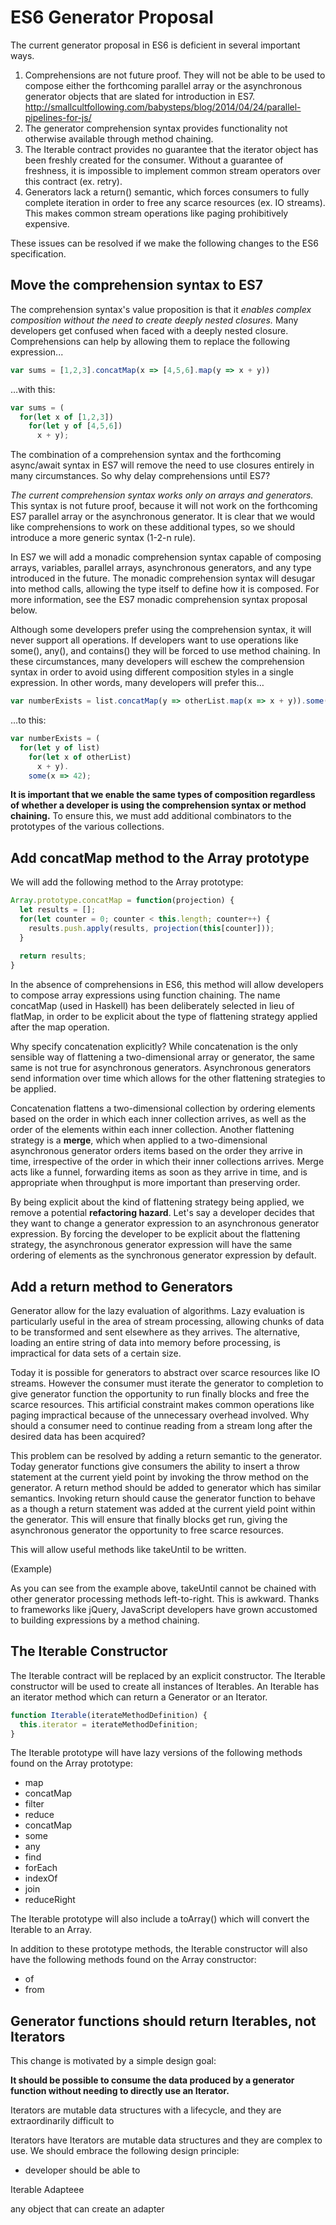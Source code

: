 ES6 Generator Proposal
==============================

The current generator proposal in ES6 is deficient in several important ways.

1. Comprehensions are not future proof. They will not be able to be used to compose either the forthcoming parallel array or the asynchronous generator objects that are slated for introduction in ES7. http://smallcultfollowing.com/babysteps/blog/2014/04/24/parallel-pipelines-for-js/
2. The generator comprehension syntax provides functionality not otherwise available through method chaining.
3. The Iterable contract provides no guarantee that the iterator object has been freshly created for the consumer. Without a guarantee of freshness, it is impossible to implement common stream operators over this contract (ex. retry).
4. Generators lack a return() semantic, which forces consumers to fully complete iteration in order to free any scarce resources (ex. IO streams). This makes common stream operations like paging prohibitively expensive.
 
These issues can be resolved if we make the following changes to the ES6 specification. 

Move the comprehension syntax to ES7
------------------------------------------------------

The comprehension syntax's value proposition is that it *enables complex composition without the need to create deeply nested closures.* Many developers get confused when faced with a deeply nested closure. Comprehensions can help by allowing them to replace the following expression...

```JavaScript
var sums = [1,2,3].concatMap(x => [4,5,6].map(y => x + y))
```

…with this:

```JavaScript
var sums = (
  for(let x of [1,2,3])
    for(let y of [4,5,6])
      x + y);
```

The combination of a comprehension syntax and the forthcoming async/await syntax in ES7 will remove the need to use closures entirely in many circumstances. So why delay comprehensions until ES7?

*The current comprehension syntax works only on arrays and generators.* This syntax is not future proof, because it will not work on the forthcoming ES7 parallel array or the asynchronous generator. It is clear that we would like comprehensions to work on these additional types, so we should introduce a more generic syntax (1-2-n rule).

In ES7 we will add a monadic comprehension syntax capable of composing arrays, variables, parallel arrays, asynchronous generators, and any type introduced in the future. The monadic comprehension syntax will desugar into method calls, allowing the type itself to define how it is composed. For more information, see the ES7 monadic comprehension syntax proposal below.

Although some developers prefer using the comprehension syntax, it will never support all operations.  If developers want to use operations like some(), any(), and contains() they will be forced to use method chaining. In these circumstances, many developers will eschew the comprehension syntax in order to avoid using different composition styles in a single expression. In other words, many developers will prefer this…

```Javascript
var numberExists = list.concatMap(y => otherList.map(x => x + y)).some(x => 42);
```

…to this:

```Javascript
var numberExists = (
  for(let y of list)
    for(let x of otherList)
      x + y).
    some(x => 42);
```

__It is important that we enable the same types of composition regardless of whether a developer is using the comprehension syntax or method chaining.__ To ensure this, we must add additional combinators to the prototypes of the various collections.
 
Add concatMap method to the Array prototype
------------------

We will add the following method to the Array prototype:
  
```JavaScript
Array.prototype.concatMap = function(projection) {
  let results = [];
  for(let counter = 0; counter < this.length; counter++) {
    results.push.apply(results, projection(this[counter]));
  }
    
  return results;
}
```

In the absence of comprehensions in ES6, this method will allow developers to compose array expressions using function chaining. The name concatMap (used in Haskell) has been deliberately selected in lieu of flatMap, in order to be explicit about the type of flattening strategy applied after the map operation.

Why specify concatenation explicitly? While concatenation is the only sensible way of flattening a two-dimensional array or generator, the same same is not true for asynchronous generators. Asynchronous generators send information over time which allows for the other flattening strategies to be applied. 

Concatenation flattens a two-dimensional collection by ordering elements based on the order in which each inner collection arrives, as well as the order of the elements within each inner collection. Another flattening strategy is a __merge__, which when applied to a two-dimensional asynchronous generator orders items based on the order they arrive in time, irrespective of the order in which their inner collections arrives. Merge acts like a funnel, forwarding items as soon as they arrive in time, and is appropriate when throughput is more important than preserving order.

By being explicit about the kind of flattening strategy being applied, we remove a potential __refactoring hazard__. Let's say a developer decides that they want to change a generator expression to an asynchronous generator expression. By forcing the developer to be explicit about the flattening strategy, the asynchronous generator expression will have the same ordering of elements as the synchronous generator expression by default.

Add a return method to Generators
----------------------------------------------

Generator allow for the lazy evaluation of algorithms. Lazy evaluation is particularly useful in the area of stream processing, allowing chunks of data to be transformed and sent elsewhere as they arrives. The alternative, loading an entire string of data into memory before processing, is impractical for data sets of a certain size.

Today it is possible for generators to abstract over scarce resources like IO streams. However the consumer must iterate the generator to completion to give generator function the opportunity to run finally blocks and free the scarce resources. This artificial constraint makes common operations like paging impractical because of the unnecessary overhead involved. Why should a consumer need to continue reading from a stream long after the desired data has been acquired?

This problem can be resolved by adding a return semantic to the generator. Today generator functions give consumers the ability to insert a throw statement at the current yield point by invoking the throw method on the generator. A return method should be added to generator which has similar semantics. Invoking return should cause the generator function to behave as a though a return statement was added at the current yield point within the generator. This will ensure that finally blocks get run, giving the asynchronous generator the opportunity to free scarce resources.

This will allow useful methods like takeUntil to be written.

(Example)

As you can see from the example above, takeUntil cannot be chained with other generator processing methods left-to-right. This is awkward. Thanks to frameworks like jQuery, JavaScript developers have grown accustomed to building expressions by a method chaining. 

The Iterable Constructor
--------------------------------

The Iterable contract will be replaced by an explicit constructor. The Iterable constructor will be used to create all instances of Iterables. An Iterable has an iterator method which can return a Generator or an Iterator. 

```JavaScript
function Iterable(iterateMethodDefinition) {
  this.iterator = iterateMethodDefinition;
}
```
The Iterable prototype will have lazy versions of the following methods found on the Array prototype:

* map
* concatMap
* filter
* reduce
* concatMap
* some
* any
* find
* forEach
* indexOf
* join
* reduceRight

The Iterable prototype will also include a toArray() which will convert the Iterable to an Array. 

In addition to these prototype methods, the Iterable constructor will also have the following methods found on the Array constructor:

* of
* from



Generator functions should return Iterables, not Iterators
--------------------------

This change is motivated by a simple design goal:

__It should be possible to consume the data produced by a generator function without needing to directly use an Iterator.__

Iterators are mutable data structures with a lifecycle, and they are extraordinarily difficult to 



Iterators have Iterators are mutable data structures and they are complex to use. We should embrace the following design principle:

* developer should be able to 

Iterable Adapteee
 
 any object that  can create an adapter


